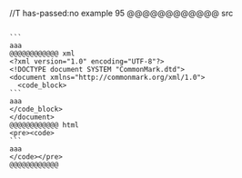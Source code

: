 //T has-passed:no
example 95
@@@@@@@@@@@@ src
`````

```
aaa
@@@@@@@@@@@@ xml
<?xml version="1.0" encoding="UTF-8"?>
<!DOCTYPE document SYSTEM "CommonMark.dtd">
<document xmlns="http://commonmark.org/xml/1.0">
  <code_block>
```
aaa
</code_block>
</document>
@@@@@@@@@@@@ html
<pre><code>
```
aaa
</code></pre>
@@@@@@@@@@@@
